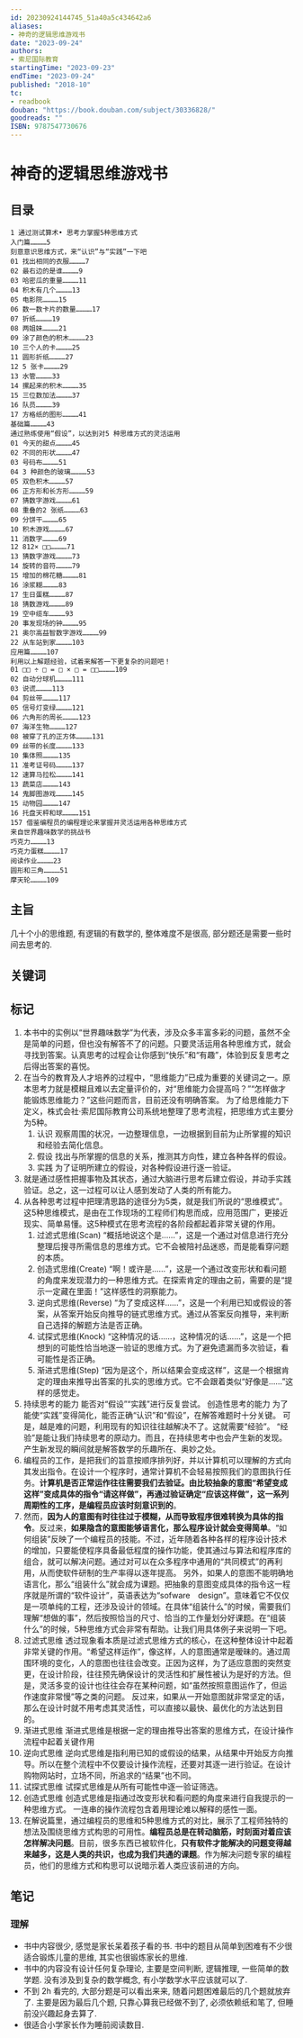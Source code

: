 ```yaml
---
id: 20230924144745_51a40a5c434642a6
aliases:
- 神奇的逻辑思维游戏书
date: "2023-09-24"
authors:
- 索尼国际教育
startingTime: "2023-09-23"
endTime: "2023-09-24"
published: "2018-10"
tc:
- readbook
douban: "https://book.douban.com/subject/30336828/"
goodreads: ""
ISBN: 9787547730676
---
```


# 神奇的逻辑思维游戏书

## 目录
```
1 通过测试算术• 思考力掌握5种思维方式
入门篇…………5
刻意意识思维方式，来“认识”与“实践”一下吧
01 找出相同的衣服…………7
02 最右边的是谁…………9
03 哈密瓜的重量…………11
04 积木有几个…………13
05 电影院…………15
06 数一数卡片的数量…………17
07 折纸…………19
08 两姐妹…………21
09 涂了颜色的积木…………23
10 三个人的卡…………25
11 圆形折纸…………27
12 5 张卡…………29
13 水管…………33
14 摞起来的积木…………35
15 三位数加法…………37
16 队员…………39
17 方格纸的图形…………41
基础篇…………43
通过熟练使用“假设”，以达到对5 种思维方式的灵活运用
01 今天的甜点…………45
02 不同的形状…………47
03 号码布…………51
04 3 种颜色的玻璃…………53
05 双色积木…………57
06 正方形和长方形…………59
07 猜数字游戏…………61
08 重叠的2 张纸…………63
09 分饼干…………65
10 积木游戏…………67
11 消数字…………69
12 812× □□…………71
13 猜数字游戏…………73
14 旋转的音符…………79
15 增加的棉花糖…………81
16 涂浆糊…………83
17 生日蛋糕…………87
18 猜数游戏…………89
19 空中缆车…………93
20 事发现场的钟…………95
21 奥尔高益智数字游戏…………99
22 从车站到家…………103
应用篇…………107
利用以上解题经验，试着来解答一下更复杂的问题吧！
01 □□ ÷ □ = □ × □ = □□…………109
02 自动分球机…………111
03 说谎…………113
04 剪丝带…………117
05 信号灯变绿…………121
06 六角形的周长…………123
07 海洋生物…………127
08 被穿了孔的正方体…………131
09 丝带的长度…………133
10 集体照…………135
11 准考证号码…………137
12 速算马拉松…………141
13 蔬菜店…………143
14 鬼脚图游戏…………145
15 动物园…………147
16 托盘天枰和球…………151
157 借鉴编程员的编程理论来掌握并灵活运用各种思维方式
来自世界趣味数学的挑战书
巧克力…………13
巧克力蛋糕…………17
阅读作业…………23
圆形和三角…………51
摩天轮…………109
```

## 主旨
几十个小的思维题, 有逻辑的有数学的, 整体难度不是很高, 部分题还是需要一些时间去思考的.

## 关键词

## 标记
1. 本书中的实例以“世界趣味数学”为代表，涉及众多丰富多彩的问题，虽然不全是简单的问题，但也没有解答不了的问题。只要灵活运用各种思维方式，就会寻找到答案。认真思考的过程会让你感到“快乐”和“有趣”，体验到反复思考之后得出答案的喜悦。
2. 在当今的教育及人才培养的过程中，“思维能力”已成为重要的关键词之一。原本思考力就是模糊且难以去定量评价的，对“思维能力会提高吗？”“怎样做才能锻炼思维能力？”这些问题而言，目前还没有明确答案。 为了给思维能力下定义，株式会社·索尼国际教育公司系统地整理了思考流程，把思维方式主要分为5种。
    1. 认识 观察周围的状况，一边整理信息，一边根据到目前为止所掌握的知识和经验去简化信息。 
    2. 假设 找出与所掌握的信息的关系，推测其方向性，建立各种各样的假设。 
    3. 实践 为了证明所建立的假设，对各种假设进行逐一验证。
3. 就是通过感性把握事物及其状态，通过大脑进行思考后建立假设，并动手实践验证。总之，这一过程可以让人感到发动了人类的所有能力。
4. 从各种思考过程中把理清思路的途径分为5类，就是我们所说的“思维模式”。这5种思维模式，是由在工作现场的工程师们构思而成，应用范围广，更接近现实、简单易懂。这5种模式在思考流程的各阶段都起着非常关键的作用。
    1. 过滤式思维(Scan) “概括地说这个是……”，这是一个通过对信息进行充分整理后搜寻所需信息的思维方式。它不会被陪衬品迷惑，而是能看穿问题的本质。 
    2. 创造式思维(Create) “啊！或许是……”，这是一个通过改变形状和看问题的角度来发现潜力的一种思维方式。在探索肯定的理由之前，需要的是“提示一定藏在里面！”这样感性的洞察能力。 
    3. 逆向式思维(Reverse) “为了变成这样……”，这是一个利用已知或假设的答案，从答案开始反向推导的链式思维方式。通过从答案反向推导，来判断自己选择的解题方法是否正确。
    4. 试探式思维(Knock) “这种情况的话……，这种情况的话……”，这是一个把想到的可能性恰当地逐一验证的思维方式。为了避免遗漏而多次验证，看可能性是否正确。 
    5. 渐进式思维(Step) “因为是这个，所以结果会变成这样”，这是一个根据肯定的理由来推导出答案的扎实的思维方式。它不会跟着类似“好像是……”这样的感觉走。
5. 持续思考的能力 能否对“假设”“实践”进行反复尝试。 创造性思考的能力 为了能使“实践”变得简化，能否正确“认识”和“假设”，在解答难题时十分关键。 可是，越是难的问题，利用现有的知识往往越解决不了。这就需要“经验”。 “经验”是能让我们持续思考的原动力。而且，在持续思考中也会产生新的发现。产生新发现的瞬间就是解答数学的乐趣所在、奥妙之处。
6. 编程员的工作，是把我们的旨意按顺序排列好，并以计算机可以理解的方式向其发出指令。在设计一个程序时，通常计算机不会轻易按照我们的意图执行任务。**计算机是否正常运作往往需要我们去验证。由比较抽象的意图“希望变成这样”变成具体的指令“请这样做”，再通过验证确定“应该这样做”，这一系列周期性的工序，是编程员应该时刻意识到的**。
7. 然而，**因为人的意图有时往往过于模糊，从而导致程序很难转换为具体的指令**。反过来，**如果隐含的意图能够语言化，那么程序设计就会变得简单**。“如何组装”反映了一个编程员的技能。不过，近年随着各种各样的程序设计技术的增加，只要能使程序具备最低程度的操作功能，使其通过与算法和程序库的组合，就可以解决问题。通过对可以在众多程序中通用的“共同模式”的再利用，从而使软件研制的生产率得以逐年提高。 另外，如果人的意图不能明确地语言化，那么“组装什么”就会成为课题。把抽象的意图变成具体的指令这一程序就是所谓的“软件设计”，英语表达为“sofware　design”。意味着它不仅仅是一项单纯的工程，还涉及设计的领域。在具体“组装什么”的时候，需要我们理解“想做的事”，然后按照恰当的尺寸、恰当的工作量划分好课题。在“组装什么”的时候，5种思维方式会非常有帮助。让我们用具体例子来说明一下吧。
8. 过滤式思维 透过现象看本质是过滤式思维方式的核心，在这种整体设计中起着非常关键的作用。“希望这样运作”，像这样，人的意图通常是暧昧的。通过周围环境的变化，人的意图也往往会改变。正因为这样，为了适应意图的突然变更，在设计阶段，往往预先确保设计的灵活性和扩展性被认为是好的方法。但是，灵活多变的设计也往往会存在某种问题，如“虽然按照意图运作了，但运作速度非常慢”等之类的问题。 反过来，如果从一开始意图就非常坚定的话，那么在设计时就不用考虑其灵活性，可以直接以最快、最优化的方法达到目的。
9. 渐进式思维 渐进式思维是根据一定的理由推导出答案的思维方式，在设计操作流程中起着关键作用
10. 逆向式思维 逆向式思维是指利用已知的或假设的结果，从结果中开始反方向推导。所以在整个流程中不仅要设计操作流程，还要对其逐一进行验证。在设计购物网站时，立场不同，所追求的“结果”也不同。
11. 试探式思维 试探式思维是从所有可能性中逐一验证筛选。
12. 创造式思维 创造式思维是指通过改变形状和看问题的角度来进行自我提示的一种思维方式。 一连串的操作流程包含着用理论难以解释的感性一面。
13. 在解说篇里，通过编程员的思维和5种思维方式的对比，展示了工程师独特的想法及围绕思维方式构思的可用性。**编程员总是在转动脑筋，时刻面对着应该怎样解决问题**。目前，很多东西已被软件化，**只有软件才能解决的问题变得越来越多，这是人类的共识，也成为我们共通的课题**。作为解决问题专家的编程员，他们的思维方式和构思可以说暗示着人类应该前进的方向。

## 笔记
### 理解
- 书中内容很少, 感觉是家长呆着孩子看的书. 书中的题目从简单到困难有不少很适合锻炼儿童的思维, 其实也很锻炼家长的思维.
- 书中的内容没有设计任何复杂理论, 主要是空间判断, 逻辑推理, 一些简单的数学题. 没有涉及到复杂的数学概念, 有小学数学水平应该就可以了.
- 不到 2h 看完的, 大部分题是可以看出来来, 随着问题困难最后的几个题就放弃了. 主要是因为最后几个题, 只靠心算我已经做不到了, 必须依赖纸和笔了, 但睡前没兴趣起身去算了.
- 很适合小学家长作为睡前阅读数目.
